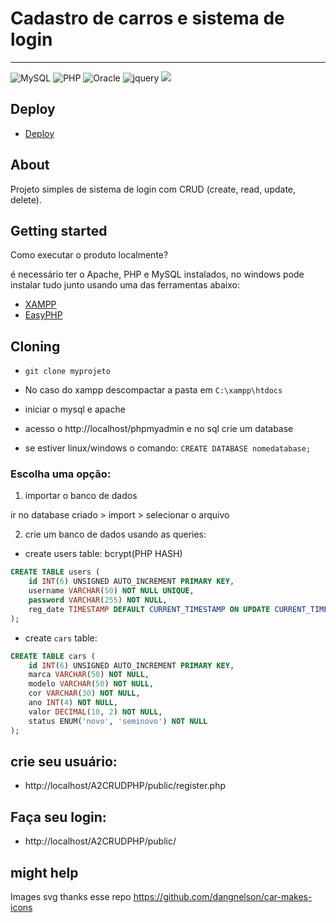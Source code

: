 # Cadastro de carros e sistema de login

<hr>

![MySQL](https://img.shields.io/badge/MySQL-00000F?style=for-the-badge&logo=mysql&logoColor=white)
![PHP](https://img.shields.io/badge/PHP-777BB4?style=for-the-badge&logo=php&logoColor=white)
![Oracle](https://img.shields.io/badge/Oracle-F80000?style=for-the-badge&logo=oracle&logoColor=black)
![jquery](https://img.shields.io/badge/jQuery-0769AD?style=for-the-badge&logo=jquery&logoColor=white)
![](https://img.shields.io/badge/Bootstrap-563D7C?style=for-the-badge&logo=bootstrap&logoColor=white)


## Deploy

- [Deploy](http://projeto.geraldox.com/public/)

## About

Projeto simples de sistema de login com CRUD (create, read, update, delete).


## Getting started

Como executar o produto localmente?

é necessário ter o Apache, PHP e MySQL instalados, no windows pode instalar tudo junto usando uma das ferramentas abaixo:

- [XAMPP](https://www.apachefriends.org/pt_br/index.html)
- [EasyPHP](https://www.easyphp.org/)

## Cloning

- `git clone myprojeto`
- No caso do xampp descompactar a pasta em `C:\xampp\htdocs`
- iniciar o mysql e apache
-  acesso o http://localhost/phpmyadmin e no sql crie um database

- se estiver linux/windows o comando: `CREATE DATABASE nomedatabase;`

### Escolha uma opção:

1. importar o banco de dados 

ir no database criado > import > selecionar o arquivo

2. crie um banco de dados usando as queries:

- create users table: bcrypt(PHP HASH)

```sql
CREATE TABLE users (
    id INT(6) UNSIGNED AUTO_INCREMENT PRIMARY KEY,
    username VARCHAR(50) NOT NULL UNIQUE,
    password VARCHAR(255) NOT NULL,
    reg_date TIMESTAMP DEFAULT CURRENT_TIMESTAMP ON UPDATE CURRENT_TIMESTAMP
);

````

- create `cars` table:

```sql
CREATE TABLE cars (
    id INT(6) UNSIGNED AUTO_INCREMENT PRIMARY KEY,
    marca VARCHAR(50) NOT NULL,
    modelo VARCHAR(50) NOT NULL,
    cor VARCHAR(30) NOT NULL,
    ano INT(4) NOT NULL,
    valor DECIMAL(10, 2) NOT NULL,
    status ENUM('novo', 'seminovo') NOT NULL
);
```

## crie seu usuário:

- http://localhost/A2CRUDPHP/public/register.php

## Faça seu login:

- http://localhost/A2CRUDPHP/public/



## might help

Images svg thanks esse repo https://github.com/dangnelson/car-makes-icons
